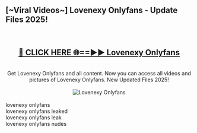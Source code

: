<h2>[~Viral Videos~] Lovenexy Onlyfans - Update Files 2025!</h2>
<br>
<div align="center">
<h2><a href="https://betterlinks.top/A2PfLJ" rel="nofollow">🔴 CLICK HERE 🌐==►► Lovenexy Onlyfans</a></h2>
<br>
Get Lovenexy Onlyfans and all content. Now you can access all videos and pictures of Lovenexy Onlyfans. New Updated Files 2025!
<br>
<br>
<a href="https://betterlinks.top/A2PfLJ" rel="nofollow" data-target="animated-image.originalLink"><img src="https://i.ibb.co.com/WyWwxjT/player-gif2.gif" alt="Lovenexy Onlyfans" style="max-width: 100%; display: inline-block;" data-target="animated-image.originalImage"></a>
</div>
<br>
lovenexy onlyfans<br>
lovenexy onlyfans leaked<br>
lovenexy onlyfans leak<br>
lovenexy onlyfans nudes